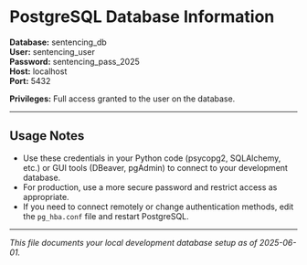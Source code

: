 # PostgreSQL Database Information

**Database:** sentencing_db  
**User:** sentencing_user  
**Password:** sentencing_pass_2025  
**Host:** localhost  
**Port:** 5432  

**Privileges:** Full access granted to the user on the database.

---

## Usage Notes
- Use these credentials in your Python code (psycopg2, SQLAlchemy, etc.) or GUI tools (DBeaver, pgAdmin) to connect to your development database.
- For production, use a more secure password and restrict access as appropriate.
- If you need to connect remotely or change authentication methods, edit the `pg_hba.conf` file and restart PostgreSQL.

---

*This file documents your local development database setup as of 2025-06-01.*
